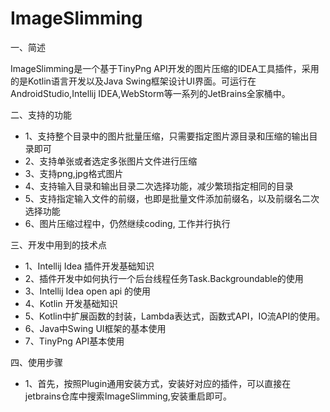 # ImageSlimming

一、简述

ImageSlimming是一个基于TinyPng API开发的图片压缩的IDEA工具插件，采用的是Kotlin语言开发以及Java Swing框架设计UI界面。可运行在AndroidStudio,Intellij IDEA,WebStorm等一系列的JetBrains全家桶中。

二、支持的功能

* 1、支持整个目录中的图片批量压缩，只需要指定图片源目录和压缩的输出目录即可
* 2、支持单张或者选定多张图片文件进行压缩
* 3、支持png,jpg格式图片
* 4、支持输入目录和输出目录二次选择功能，减少繁琐指定相同的目录
* 5、支持指定输入文件的前缀，也即是批量文件添加前缀名，以及前缀名二次选择功能
* 6、图片压缩过程中，仍然继续coding, 工作并行执行


三、开发中用到的技术点

* 1、Intellij Idea 插件开发基础知识
* 2、插件开发中如何执行一个后台线程任务Task.Backgroundable的使用
* 3、Intellij Idea open api 的使用
* 4、Kotlin 开发基础知识
* 5、Kotlin中扩展函数的封装，Lambda表达式，函数式API，IO流API的使用。
* 6、Java中Swing UI框架的基本使用
* 7、TinyPng API基本使用

四、使用步骤

* 1、首先，按照Plugin通用安装方式，安装好对应的插件，可以直接在jetbrains仓库中搜索ImageSlimming,安装重启即可。


